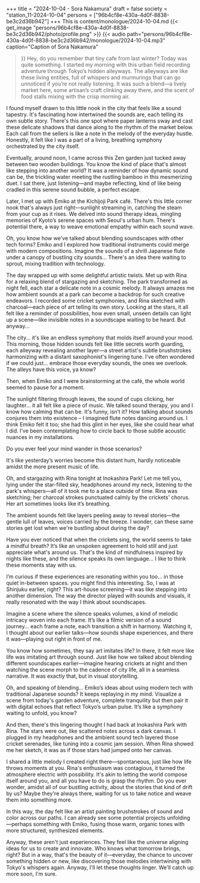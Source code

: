 +++
title = "2024-10-04 - Sora Nakamura"
draft = false
society = "station_11-2024-10-04"
persons = ["96b4cf8e-430a-4d0f-8838-be3c2d36b942"]
+++
This is content/monologue/2024-10-04.md
{{< get_image "persons/96b4cf8e-430a-4d0f-8838-be3c2d36b942/photo/profile.png" >}}
{{< audio
    path="persons/96b4cf8e-430a-4d0f-8838-be3c2d36b942/monologue/2024-10-04.mp3" 
    caption="Caption of Sora Nakamura"
>}}
Hey, do you remember that tiny cafe from last winter?
Today was quite something. I started my morning with this urban field recording adventure through Tokyo’s hidden alleyways. The alleyways are like these living entities, full of whispers and murmurings that can go unnoticed if you’re not really listening. It was such a blend—a lively market here, some artisan’s craft clinking away there, and the scent of food stalls mixing with the crisp morning air. 

I found myself drawn to this little nook in the city that feels like a sound tapestry. It's fascinating how intertwined the sounds are, each telling its own subtle story. There's this one spot where paper lanterns sway and cast these delicate shadows that dance along to the rhythm of the market below. Each call from the sellers is like a note in the melody of the everyday hustle. Honestly, it felt like I was a part of a living, breathing symphony orchestrated by the city itself.

Eventually, around noon, I came across this Zen garden just tucked away between two wooden buildings. You know the kind of place that's almost like stepping into another world? It was a reminder of how dynamic sound can be, the trickling water meeting the rustling bamboo in this mesmerizing duet. I sat there, just listening—and maybe reflecting, kind of like being cradled in this serene sound bubble, a perfect escape. 

Later, I met up with Emiko at the Kichijoji Park café. There's this little corner nook that's always just right—sunlight streaming in, catching the steam from your cup as it rises. We delved into sound therapy ideas, mingling memories of Kyoto’s serene spaces with Seoul's urban hum. There's potential there, a way to weave emotional empathy within each sound wave. 

Oh, you know how we've talked about blending soundscapes with other tech forms? Emiko and I explored how traditional instruments could merge with modern compositions. Imagine the sounds of a shrill Japanese flute under a canopy of bustling city sounds... There's an idea there waiting to sprout, mixing tradition with technology.

The day wrapped up with some delightful artistic twists. Met up with Rina for a relaxing blend of stargazing and sketching. The park transformed as night fell, each star a delicate note in a cosmic melody. It always amazes me how ambient sounds at a park can become a backdrop for such creative endeavors. I recorded some cricket symphonies, and Rina sketched with charcoal—each piece of art telling its own story. Looking at the stars, it all felt like a reminder of possibilities, how even small, unseen details can light up a scene—like invisible notes in a soundscape waiting to be heard. But anyway...


The city... it's like an endless symphony that molds itself around your mood. This morning, those hidden sounds felt like little secrets worth guarding, each alleyway revealing another layer—a street artist's subtle brushstrokes harmonizing with a distant saxophonist's lingering tune. I've often wondered if we could just... embrace those everyday sounds, the ones we overlook. The alleys have this voice, ya know?

Then, when Emiko and I were brainstorming at the café, the whole world seemed to pause for a moment. 

The sunlight filtering through leaves, the sound of cups clicking, her laughter... it all felt like a piece of music. We talked sound therapy, you and I know how calming that can be. It's funny, isn’t it? How talking about sounds conjures them into existence – I imagined flute notes dancing around us. I think Emiko felt it too; she had this glint in her eyes, like she could hear what I did. I’ve been contemplating how to circle back to those subtle acoustic nuances in my installations.

Do you ever feel your mind wander in those scenarios? 

It's like yesterday’s worries become this distant hum, hardly noticeable amidst the more present music of life. 


Oh, and stargazing with Rina tonight at Inokashira Park! Let me tell you, lying under the star-filled sky, headphones around my neck, listening to the park's whispers—all of it took me to a place outside of time. Rina was sketching; her charcoal strokes punctuated calmly by the crickets' chorus. Her art sometimes looks like it’s breathing.


The ambient sounds felt like layers peeling away to reveal stories—the gentle lull of leaves, voices carried by the breeze. I wonder, can these same stories get lost when we're bustling about during the day? 


Have you ever noticed that when the crickets sing, the world seems to take a mindful breath? It’s like an unspoken agreement to hold still and just appreciate what's around us. That's the kind of mindfulness inspired by nights like these, and the silence speaks its own language... I like to think these moments stay with us. 


I’m curious if these experiences are resonating within you too... in those quiet in-between spaces.
 you might find this interesting. So, I was at Shinjuku earlier, right? This art-house screening—it was like stepping into another dimension. The way the director played with sounds and visuals, it really resonated with the way I think about soundscapes. 

Imagine a scene where the silence speaks volumes, a kind of melodic intricacy woven into each frame. It’s like a filmic version of a sound journey... each frame a note, each transition a shift in harmony. Watching it, I thought about our earlier talks—how sounds shape experiences, and there it was—playing out right in front of me.

You know how sometimes, they say art imitates life? In there, it felt more like life was imitating art through sound. Just like how we talked about blending different soundscapes earlier—imagine hearing crickets at night and then watching the scene morph to the cadence of city life, all in a seamless narrative. It was exactly that, but in visual storytelling.

Oh, and speaking of blending... Emiko’s ideas about using modern tech with traditional Japanese sounds? It keeps replaying in my mind. Visualize a scene from today's garden adventure, complete tranquility but then pair it with digital echoes that reflect Tokyo’s urban pulse. It’s like a symphony waiting to unfold, you know? 

And then, there's this lingering thought I had back at Inokashira Park with Rina. The stars were out, like scattered notes across a dark canvas. I plugged in my headphones and the ambient sound tech layered those cricket serenades, like tuning into a cosmic jam session. When Rina showed me her sketch, it was as if those stars had jumped onto her canvas.

I shared a little melody I created right there—spontaneous, just like how life throws moments at you. Rina's enthusiasm was contagious, it turned the atmosphere electric with possibility. It's akin to letting the world compose itself around you, and all you have to do is grasp the rhythm. Do you ever wonder, amidst all of our bustling activity, about the stories that kind of drift by us? Maybe they're always there, waiting for us to take notice and weave them into something more.

In this way, the day felt like an artist painting brushstrokes of sound and color across our paths. I can already see some potential projects unfolding—perhaps something with Emiko, fusing those warm, organic tones with more structured, synthesized elements.

Anyway, these aren't just experiences. They feel like the universe aligning ideas for us to create and innovate. Who knows what tomorrow brings, right? But in a way, that's the beauty of it—everyday, the chance to uncover something hidden or new, like discovering those melodies intertwining with Tokyo's whispers again.
Anyway, I'll let these thoughts linger. We'll catch up more soon, I'm sure.
